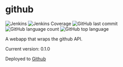 # github 
![Jenkins](https://img.shields.io/jenkins/build/http/trevorism-build.eastus.cloudapp.azure.com/github)
![Jenkins Coverage](https://img.shields.io/jenkins/coverage/jacoco/http/trevorism-build.eastus.cloudapp.azure.com/github)
![GitHub last commit](https://img.shields.io/github/last-commit/trevorism/github)
![GitHub language count](https://img.shields.io/github/languages/count/trevorism/github)
![GitHub top language](https://img.shields.io/github/languages/top/trevorism/github)

A webapp that wraps the github API.

Current version: 0.1.0

Deployed to [Github](http://github.datastore.trevorism.com)